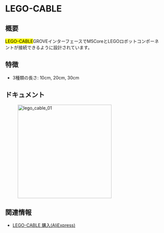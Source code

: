 # LEGO-CABLE



## 概要

<mark>LEGO-CABLE</mark>GROVEインターフェースでM5CoreとLEGOロボットコンポーネントが接続できるように設計されています。

## 特徴

- 3種類の長さ: 10cm, 20cm, 30cm

## ドキュメント

<figure>
    <img src="assets/img/product_pics/accessory/lego_cable_01.jpg" alt="lego_cable_01" width="300" height="300">
</figure>

## 関連情報

- [LEGO-CABLE 購入(AliExpress)](https://www.aliexpress.com/store/product/M5Stack-M5Bala-ESP32-6Pin-10-20/3226069_32923086380.html)